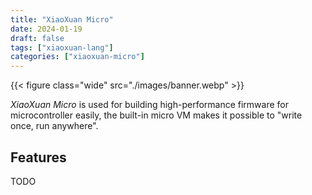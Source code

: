 ```yaml
---
title: "XiaoXuan Micro"
date: 2024-01-19
draft: false
tags: ["xiaoxuan-lang"]
categories: ["xiaoxuan-micro"]
---
```


{{< figure class="wide" src="./images/banner.webp" >}}

_XiaoXuan Micro_ is used for building high-performance firmware for microcontroller easily, the built-in micro VM makes it possible to "write once, run anywhere".

## Features

TODO